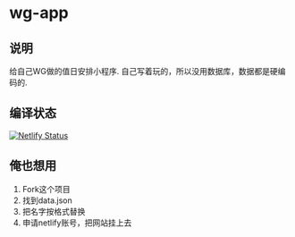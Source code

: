 # wg-app

## 说明
给自己WG做的值日安排小程序. 自己写着玩的，所以没用数据库，数据都是硬编码的.

## 编译状态
[![Netlify Status](https://api.netlify.com/api/v1/badges/4918e043-0b4d-4b47-9c23-bfc5c57051b7/deploy-status)](https://app.netlify.com/sites/lit-sudoku/deploys)

## 俺也想用

1. Fork这个项目
2. 找到data.json
3. 把名字按格式替换
4. 申请netlify账号，把网站挂上去